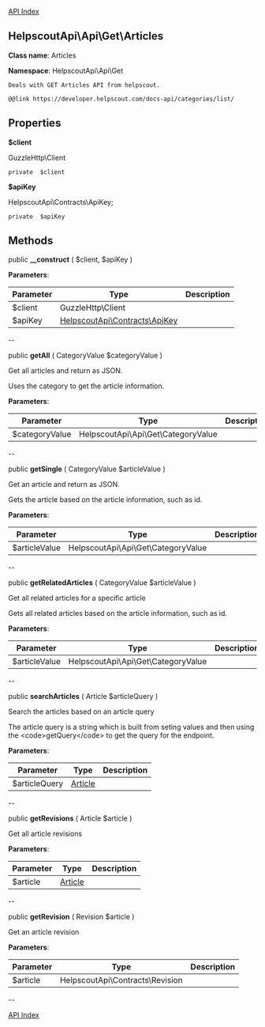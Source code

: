 [API Index](ApiIndex.md)


HelpscoutApi\Api\Get\Articles
---------------


**Class name**: Articles

**Namespace**: HelpscoutApi\Api\Get







    Deals with GET Articles API from helpscout.

    @@link https://developer.helpscout.com/docs-api/categories/list/





Properties
----------


**$client**

GuzzleHttp\Client



    private  $client






**$apiKey**

HelpscoutApi\Contracts\ApiKey;



    private  $apiKey






Methods
-------


public **__construct** (  $client,  $apiKey )











**Parameters**:

| Parameter | Type | Description |
|-----------|------|-------------|
| $client | GuzzleHttp\Client |  |
| $apiKey | [HelpscoutApi\Contracts\ApiKey](HelpscoutApi-Contracts-ApiKey.md) |  |

--

public **getAll** ( CategoryValue $categoryValue )


Get all articles and return as JSON.

Uses the category to get the article information.






**Parameters**:

| Parameter | Type | Description |
|-----------|------|-------------|
| $categoryValue | HelpscoutApi\Api\Get\CategoryValue |  |

--

public **getSingle** ( CategoryValue $articleValue )


Get an article and return as JSON.

Gets the article based on the article information, such as id.






**Parameters**:

| Parameter | Type | Description |
|-----------|------|-------------|
| $articleValue | HelpscoutApi\Api\Get\CategoryValue |  |

--

public **getRelatedArticles** ( CategoryValue $articleValue )


Get all related articles for a specific article

Gets all related articles based on the article information, such as id.






**Parameters**:

| Parameter | Type | Description |
|-----------|------|-------------|
| $articleValue | HelpscoutApi\Api\Get\CategoryValue |  |

--

public **searchArticles** ( Article $articleQuery )


Search the articles based on an article query

The article query is a string which is built from seting values
and then using the &lt;code&gt;getQuery&lt;/code&gt; to get the query for the
endpoint.






**Parameters**:

| Parameter | Type | Description |
|-----------|------|-------------|
| $articleQuery | [Article](HelpscoutApi-Query-Article.md) |  |

--

public **getRevisions** ( Article $article )


Get all article revisions








**Parameters**:

| Parameter | Type | Description |
|-----------|------|-------------|
| $article | [Article](HelpscoutApi-Contracts-Article.md) |  |

--

public **getRevision** ( Revision $article )


Get an article revision








**Parameters**:

| Parameter | Type | Description |
|-----------|------|-------------|
| $article | HelpscoutApi\Contracts\Revision |  |

--

[API Index](ApiIndex.md)
